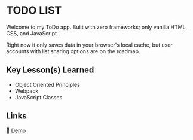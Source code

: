 # TODO LIST

Welcome to my ToDo app. Built with zero frameworks; only vanilla HTML, CSS, and JavaScript.

Right now it only saves data in your browser's local cache, but user accounts with list sharing options are on the roadmap.

## Key Lesson(s) Learned

- Object Oriented Principles
- Webpack
- JavaScript Classes

## Links

&#128279; [Demo](https://rickertl.github.io/todo-list/)
